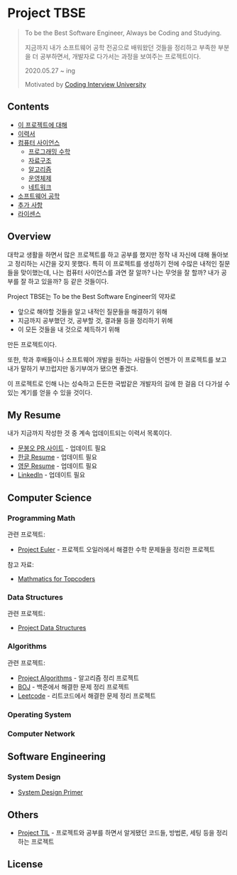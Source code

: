 # Project TBSE

> To be the Best Software Engineer, Always be Coding and Studying.
>
> 지금까지 내가 소프트웨어 공학 전공으로 배워왔던 것들을 정리하고 부족한 부분을 더 공부하면서, 개발자로 다가서는 과정을 보여주는 프로젝트이다.
>
> 2020.05.27 ~ ing
>
> Motivated by [Coding Interview University](https://github.com/jwasham/coding-interview-university/blob/master/translations/README-ko.md)  

## Contents

* [이 프로젝트에 대해](#About-Project)
* [이력서](#My-Resume)
* [컴퓨터 사이언스](#Computer-Science)
    - [프로그래밍 수학](#Programming-Math)
    - [자료구조](#Data-Structures)
    - [알고리즘](#Algorithms)
    - [운영체제](#Operating-System)
    - [네트워크](#Computer-Network)
* [소프트웨어 공학](#Software-Engineering)
* [추가 사항](#Others)
* [라이센스](#License)

## Overview

대학교 생활을 하면서 많은 프로젝트를 하고 공부를 했지만 정작 내 자신에 대해 돌아보고 정리하는 시간을 갖지 못했다. 특히 이 프로젝트를 생성하기 전에 수많은 내적인 질문들을 맞이했는데, 나는 컴퓨터 사이언스를 과연 잘 알까? 나는 무엇을 잘 할까? 내가 공부를 잘 하고 있을까? 등 같은 것들이다.

Project TBSE는 To be the Best Software Engineer의 약자로

* 앞으로 해야할 것들을 알고 내적인 질문들을 해결하기 위해
* 지금까지 공부했던 것, 공부할 것, 결과물 등을 정리하기 위해
* 이 모든 것들을 내 것으로 체득하기 위해

만든 프로젝트이다.

또한, 학과 후배들이나 소프트웨어 개발을 원하는 사람들이 언젠가 이 프로젝트를 보고 내가 말하기 부끄럽지만 동기부여가 됐으면 좋겠다.

이 프로젝트로 인해 나는 성숙하고 든든한 국밥같은 개발자의 길에 한 걸음 더 다가설 수 있는 계기를 얻을 수 있을 것이다.

## My Resume

내가 지금까지 작성한 것 중 계속 업데이트되는 이력서 목록이다.

* [문봉오 PR 사이트](https://bonomoon.site) - 업데이트 필요
* [한글 Resume](/Resume/Resume_Korean_ver.pdf) - 업데이트 필요
* [영문 Resume](/Resume/Resume_English_ver.pdf) - 업데이트 필요
* [LinkedIn](https://www.linkedin.com/in/bong-oh-moon-b85b671aa/) - 업데이트 필요

## Computer Science

### Programming Math

<!-- [View Chapter](/Computer_Science/Programming_Math/) -->

관련 프로젝트:

* [Project Euler](https://github.com/bonomoon/project-euler) - 프로젝트 오일러에서 해결한 수학 문제들을 정리한 프로젝트

참고 자료:

* [Mathmatics for Topcoders](https://www.topcoder.com/community/competitive-programming/tutorials/mathematics-for-topcoders/)

### Data Structures

관련 프로젝트:

* [Project Data Structures](https://github.com/bonomoon/project-data-structures)

### Algorithms

관련 프로젝트:

* [Project Algorithms](https://github.com/bonomoon/project-algorithms) - 알고리즘 정리 프로젝트
* [BOJ](https://github.com/bonomoon/project-algorithms) - 백준에서 해결한 문제 정리 프로젝트
* [Leetcode](https://github.com/bonomoon/leetcode) - 리트코드에서 해결한 문제 정리 프로젝트

### Operating System

### Computer Network

## Software Engineering

### System Design

* [System Design Primer](https://github.com/donnemartin/system-design-primer)

## Others

* [Project TIL](https://github.com/bonomoon/project-TIL) - 프로젝트와 공부를 하면서 알게됐던 코드들, 방법론, 세팅 등을 정리하는 프로젝트

## License
